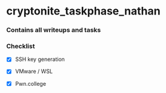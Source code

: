 # cryptonite_taskphase_nathan
### Contains all writeups and tasks
### Checklist

- [x] SSH key generation
- [x] VMware / WSL
- [x] Pwn.college

